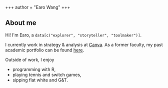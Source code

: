 +++
author = "Earo Wang"
+++

## About me

Hi! I'm Earo, a `data[c("explorer", "storyteller", "toolmaker")]`.

I currently work in strategy & analysis at [Canva](https://www.canva.com/careers/data/). As a former faculty, my past academic portfolio can be found [here](https://academic.earo.me).

Outside of work, I enjoy 

* programming with R,
* playing tennis and switch games,
* sipping flat white and G&T.
